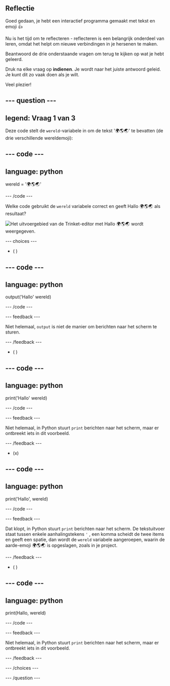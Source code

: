 ## Reflectie

Goed gedaan, je hebt een interactief programma gemaakt met tekst en emoji 👍

Nu is het tijd om te reflecteren - reflecteren is een belangrijk onderdeel van leren, omdat het helpt om nieuwe verbindingen in je hersenen te maken.

Beantwoord de drie onderstaande vragen om terug te kijken op wat je hebt geleerd.

Druk na elke vraag op **indienen**. Je wordt naar het juiste antwoord geleid. Je kunt dit zo vaak doen als je wilt.

Veel plezier!

--- question ---
---
legend: Vraag 1 van 3
---

Deze code stelt de `wereld`-variabele in om de tekst '🌍🌎🌏' te bevatten (de drie verschillende wereldemoji):

--- code ---
---
language: python
---

wereld = '🌍🌎🌏'

--- /code ---

Welke code gebruikt de `wereld` variabele correct en geeft Hallo 🌍🌎🌏 als resultaat?

![Het uitvoergebied van de Trinket-editor met Hallo 🌍🌎🌏 wordt weergegeven.](images/quiz1.png)

--- choices ---

- ( )

--- code ---
---
language: python
---

output('Hallo' wereld)

--- /code ---

 --- feedback ---

 Niet helemaal, `output` is niet de manier om berichten naar het scherm te sturen.

 --- /feedback ---


- ( )

--- code ---
---
language: python
---

print('Hallo' wereld)

--- /code ---

 --- feedback ---

 Niet helemaal, in Python stuurt `print` berichten naar het scherm, maar er ontbreekt iets in dit voorbeeld.

 --- /feedback ---

- (x)

--- code ---
---
language: python
---

print('Hallo', wereld)

--- /code ---

 --- feedback ---

 Dat klopt, in Python stuurt `print` berichten naar het scherm. De tekstuitvoer staat tussen enkele aanhalingstekens `'` , een komma scheidt de twee items en geeft een spatie, dan wordt de `wereld` variabele aangeroepen, waarin de aarde-emoji 🌍🌎🌏 is opgeslagen, zoals in je project.

 --- /feedback ---

- ( )

--- code ---
---
language: python
---

print(Hallo, wereld)

--- /code ---

 --- feedback ---

  Niet helemaal, in Python stuurt `print` berichten naar het scherm, maar er ontbreekt iets in dit voorbeeld.

 --- /feedback ---

--- /choices ---

--- /question ---
